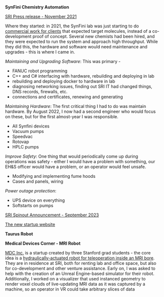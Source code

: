
**SynFini Chemistry Automation**

[SRI Press release - November 2021](https://www.sri.com/platform/synfini/)

Where they started: in 2021, the SynFini lab was just starting to do [commercial work for clients](https://www.sri.com/press/press-release/sri-international-enters-drug-discovery-and-research-collaboration-with-sanofi/) that expected target molecules, instead of a co-development proof of concept. Several new chemists had been hired, and they were expected to run the system and approach high throughput. While they did this, the hardware and software would need maintenance and upgrades - this is where I came in.

*Maintaining and Upgrading Software*: This was primary - 

- FANUC robot programming
- C++ and C# interfacing with hardware, rebuilding and deploying in lab
- rebuilding and deploying docker to hardware in lab
- diagnosing networking issues, finding out SRI IT had changed things, DNS records, firewalls, etc.
- connections and certificates, renewing and generating

*Maintaining Hardware*: The first critical thing I had to do was maintain hardware. By August 2022, I now had a second engineer who would focus on these, but for the first almost-year I was responsible.

- All Synfini devices
- Vacuum pumps
- Speedvac
- Rotovap
- HPLC pumps

*Improve Safety*: One thing that would periodically come up during operations was safety - either I would have a problem with something, our EH&S officer would have a problem, or an operator would feel unsafe.

- Modifying and implementing fume hoods
- Cases and panels, wiring

*Power outage protection*: 

- UPS device on everything
- Softstarts on pumps




[SRI Spinout Announcement - September 2023](https://www.sri.com/biomedical-sciences/sri-spins-off-ai-powered-drug-discovery-platform-synfini-inc/)

[The new startup website](https://synfini.com/)

**Taurus Robot**


**Medical Devices Corner - MRI Robot**

[MDC Inc.](https://www.meddevcorner.com/) is a startup created by three Stanford grad students - the core idea is a [hydraulically-actuated robot for teleoperation inside an MRI bore](https://patents.google.com/patent/WO2024086666A1/en). They are in residence at SRI, both for renting lab and office space, but also for co-development and other venture assistance. Early on, I was asked to help with the creation of an Unreal Engine-based simulator for their robot. Additionally, I worked on a visualizer that used instanced geometry to render voxel clouds of live-updating MRI data as it was captured by a machine, so an operator in VR could take arbitrary slices of data 
